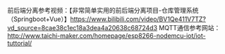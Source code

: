 前后端分离参考视频：【非常简单实用的前后端分离项目-仓库管理系统（Springboot+Vue）】https://www.bilibili.com/video/BV1Qe411V7TZ?vd_source=8cae38c1ec18a3dea4a20638c68724d3
MQTT通信参考网站：http://www.taichi-maker.com/homepage/esp8266-nodemcu-iot/iot-tuttorial/
